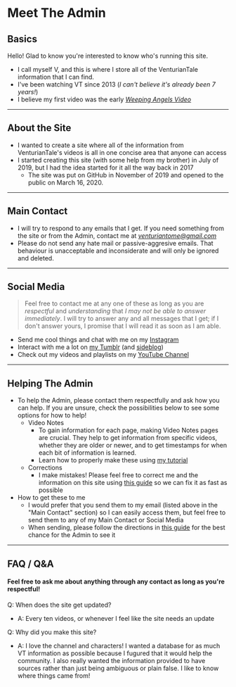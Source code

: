 # Meet The Admin


## Basics
Hello! Glad to know you're interested to know who's running this site.  
- I call myself V, and this is where I store all of the VenturianTale information that I can find.  
- I've been watching VT since 2013 \(*I can't believe it's already been 7 years!*)
- I believe my first video was the early [*Weeping Angels Video*](https://www.youtube.com/watch?v=y4VbP82dVo0)

----

## About the Site
- I wanted to create a site where all of the information from VenturianTale's videos is all in one concise area that anyone can access
- I started creating this site \(with some help from my brother) in July of 2019, but I had the idea started for it all the way back in 2017
  - The site was put on GitHub in November of 2019 and opened to the public on March 16, 2020.

----

## Main Contact
- I will try to respond to any emails that I get. If you need something from the site or from the Admin, contact me at [*venturiantome@gmail.com*](https://mail.google.com/mail/u/0/)
- Please do not send any hate mail or passive-aggresive emails. That behaviour is unacceptable and inconsiderate and will only be ignored and deleted.

----

## Social Media
> Feel free to contact me at any one of these as long as you are *respectful* and *understanding* that *I may not be able to answer immediately*. I will try to answer any and all messages that I get; if I don't answer yours, I promise that I will read it as soon as I am able.
- Send me cool things and chat with me on my [Instagram](https://instagram.com/hauntedbyeverything?igshid=y29spkcp7eri)
- Interact with me a lot on [my Tumblr](https://www.tumblr.com/blog/venturiantome) \(and [sideblog](https://www.tumblr.com/blog/hauntedbyeverything))
- Check out my videos and playlists on my [YouTube Channel](https://youtube.com/channel/UCY0etJmLpMe20cv3j5Pm25Q)

----

## Helping The Admin
- To help the Admin, please contact them respectfully and ask how you can help. If you are unsure, check the possibilities below to see some options for how to help!
  - Video Notes
    - To gain information for each page, making Video Notes pages are crucial. They help to get information from specific videos, whether they are older or newer, and to get timestamps for when each bit of information is learned.
    - Learn how to properly make these using [my tutorial](https://docs.google.com/document/d/1EtSWsHFoiZhlNxEZkv6U3YR3iqmkSeaUQ4xFkfOOrZ4/edit?usp=sharing)
  - Corrections
    - I make mistakes! Please feel free to correct me and the information on this site using [this guide](https://docs.google.com/document/d/1U40g6dqhDeBJgtTbPVV-S0vthlIVFltQpwKWZESY77k/edit?usp=sharing) so we can fix it as fast as possible
- How to get these to me
  - I would prefer that you send them to my email \(listed above in the "Main Contact" section) so I can easily access them, but feel free to send them to any of my Main Contact or Social Media
  - When sending, please follow the directions in [this guide](https://docs.google.com/document/d/14PGC7w6oTjGEMPeQybY7cULI1WKEdkg-0RRgTJP4SgE/edit?usp=sharing) for the best chance for the Admin to see it

----

## FAQ / Q&A
#### Feel free to ask me about anything through any contact as long as you're respectful!

Q: When does the site get updated?
- A: Every ten videos, or whenever I feel like the site needs an update

Q: Why did you make this site?
- A: I love the channel and characters! I wanted a database for as much VT information as possible because I fugured that it would help the community. I also really wanted the information provided to have sources rather than just being ambiguous or plain false. I like to know where things came from!